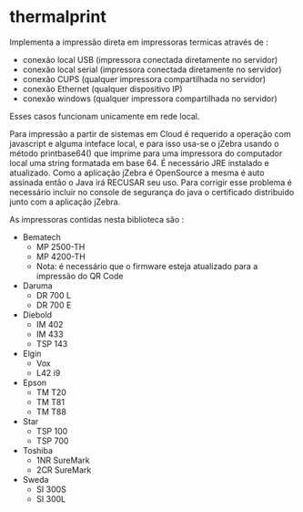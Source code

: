 # thermalprint

Implementa a impressão direta em impressoras termicas através de :

- conexão local USB (impressora conectada diretamente no servidor)
- conexão local serial (impressora conectada diretamente no servidor)
- conexão CUPS (qualquer impressora compartilhada no servidor)
- conexão Ethernet (qualquer dispositivo IP)
- conexão windows (qualquer impressora compartilhada no servidor)

Esses casos funcionam unicamente em rede local.

Para impressão a partir de sistemas em Cloud é requerido a operação com javascript e alguma inteface local,
e para isso usa-se o jZebra usando o método printbase64() que imprime para uma impressora do computador local 
uma string formatada em base 64. É necessário JRE instalado e atualizado.
Como a aplicação jZebra é OpenSource a mesma é auto assinada então o Java irá RECUSAR seu uso.
Para corrigir esse problema é necessário incluir no console de segurança do java o certificado distribuido
junto com a aplicação jZebra.

As impressoras contidas nesta biblioteca são :

- Bematech
  * MP 2500-TH
  * MP 4200-TH
  * Nota: é necessário que o firmware esteja atualizado para a impressão do QR Code 
- Daruma
  * DR 700 L
  * DR 700 E
- Diebold
  * IM 402
  * IM 433
  * TSP 143
- Elgin
  * Vox
  * L42
   i9
- Epson
  * TM T20
  * TM T81
  * TM T88
- Star
  * TSP 100
  * TSP 700
- Toshiba
  * 1NR SureMark
  * 2CR SureMark
- Sweda
  * SI 300S
  * SI 300L

